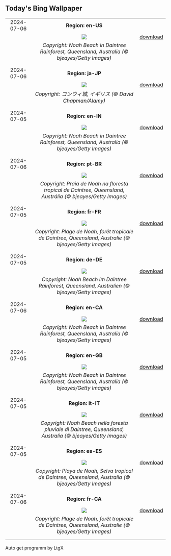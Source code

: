 ## Today's Bing Wallpaper
|      |      |      |
| :----: | :----: | :----: |
|2024-07-06|**Region: en-US**||
||![](https://www.bing.com/th?id=OHR.NoahBeach_EN-US4383778312_UHD.jpg&pid=hp&w=1152&h=648&rs=1&c=4)| [download](https://www.bing.com/th?id=OHR.NoahBeach_EN-US4383778312_UHD.jpg)|
||*Copyright: Noah Beach in Daintree Rainforest, Queensland, Australia (© bjeayes/Getty Images)*
||
|||
|2024-07-06|**Region: ja-JP**||
||![](https://www.bing.com/th?id=OHR.ConwyRiver_JA-JP1379612776_UHD.jpg&pid=hp&w=1152&h=648&rs=1&c=4)| [download](https://www.bing.com/th?id=OHR.ConwyRiver_JA-JP1379612776_UHD.jpg)|
||*Copyright: コンウィ城, イギリス (© David Chapman/Alamy)*
||
|||
|2024-07-05|**Region: en-IN**||
||![](https://www.bing.com/th?id=OHR.NoahBeach_EN-IN8682200105_UHD.jpg&pid=hp&w=1152&h=648&rs=1&c=4)| [download](https://www.bing.com/th?id=OHR.NoahBeach_EN-IN8682200105_UHD.jpg)|
||*Copyright: Noah Beach in Daintree Rainforest, Queensland, Australia (© bjeayes/Getty Images)*
||
|||
|2024-07-06|**Region: pt-BR**||
||![](https://www.bing.com/th?id=OHR.NoahBeach_PT-BR8215908491_UHD.jpg&pid=hp&w=1152&h=648&rs=1&c=4)| [download](https://www.bing.com/th?id=OHR.NoahBeach_PT-BR8215908491_UHD.jpg)|
||*Copyright: Praia de Noah na floresta tropical de Daintree, Queensland, Austrália (© bjeayes/Getty Images)*
||
|||
|2024-07-05|**Region: fr-FR**||
||![](https://www.bing.com/th?id=OHR.NoahBeach_FR-FR8649402194_UHD.jpg&pid=hp&w=1152&h=648&rs=1&c=4)| [download](https://www.bing.com/th?id=OHR.NoahBeach_FR-FR8649402194_UHD.jpg)|
||*Copyright: Plage de Noah, forêt tropicale de Daintree, Queensland, Australie (© bjeayes/Getty Images)*
||
|||
|2024-07-05|**Region: de-DE**||
||![](https://www.bing.com/th?id=OHR.NoahBeach_DE-DE1036952164_UHD.jpg&pid=hp&w=1152&h=648&rs=1&c=4)| [download](https://www.bing.com/th?id=OHR.NoahBeach_DE-DE1036952164_UHD.jpg)|
||*Copyright: Noah Beach im Daintree Rainforest, Queensland, Australien (© bjeayes/Getty Images)*
||
|||
|2024-07-06|**Region: en-CA**||
||![](https://www.bing.com/th?id=OHR.NoahBeach_EN-CA1574566780_UHD.jpg&pid=hp&w=1152&h=648&rs=1&c=4)| [download](https://www.bing.com/th?id=OHR.NoahBeach_EN-CA1574566780_UHD.jpg)|
||*Copyright: Noah Beach in Daintree Rainforest, Queensland, Australia (© bjeayes/Getty Images)*
||
|||
|2024-07-05|**Region: en-GB**||
||![](https://www.bing.com/th?id=OHR.NoahBeach_EN-GB6003580040_UHD.jpg&pid=hp&w=1152&h=648&rs=1&c=4)| [download](https://www.bing.com/th?id=OHR.NoahBeach_EN-GB6003580040_UHD.jpg)|
||*Copyright: Noah Beach in Daintree Rainforest, Queensland, Australia (© bjeayes/Getty Images)*
||
|||
|2024-07-05|**Region: it-IT**||
||![](https://www.bing.com/th?id=OHR.NoahBeach_IT-IT4884170767_UHD.jpg&pid=hp&w=1152&h=648&rs=1&c=4)| [download](https://www.bing.com/th?id=OHR.NoahBeach_IT-IT4884170767_UHD.jpg)|
||*Copyright: Noah Beach nella foresta pluviale di Daintree, Queensland, Australia (© bjeayes/Getty Images)*
||
|||
|2024-07-05|**Region: es-ES**||
||![](https://www.bing.com/th?id=OHR.NoahBeach_ES-ES8857323555_UHD.jpg&pid=hp&w=1152&h=648&rs=1&c=4)| [download](https://www.bing.com/th?id=OHR.NoahBeach_ES-ES8857323555_UHD.jpg)|
||*Copyright: Playa de Noah, Selva tropical de Daintree, Queensland, Australia (© bjeayes/Getty Images)*
||
|||
|2024-07-06|**Region: fr-CA**||
||![](https://www.bing.com/th?id=OHR.NoahBeach_FR-CA6678694943_UHD.jpg&pid=hp&w=1152&h=648&rs=1&c=4)| [download](https://www.bing.com/th?id=OHR.NoahBeach_FR-CA6678694943_UHD.jpg)|
||*Copyright: Plage de Noah, forêt tropicale de Daintree, Queensland, Australie (© bjeayes/Getty Images)*
||
|||

Auto get programm by LtgX
